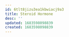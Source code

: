```yaml
---
id: 6tlt8jizu3ea1kbwiacj9a3
title: Steroid Hormone
desc: ''
updated: 1683598098839
created: 1683598098839
---
```

